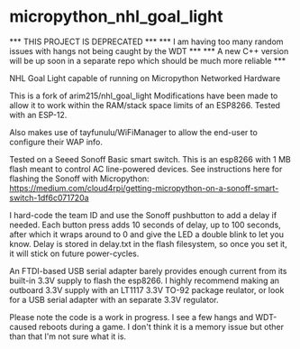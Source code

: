 # micropython_nhl_goal_light

*** THIS PROJECT IS DEPRECATED ***
*** I am having too many random issues with hangs not being caught by the WDT ***
*** A new C++ version will be up soon in a separate repo which should be much more reliable ***

NHL Goal Light capable of running on Micropython Networked Hardware

This is a fork of arim215/nhl_goal_light
Modifications have been made to allow it to work within the RAM/stack space limits of an ESP8266. Tested with an ESP-12.

Also makes use of tayfunulu/WiFiManager to allow the end-user to configure their WAP info.

Tested on a Seeed Sonoff Basic smart switch. This is an esp8266 with 1 MB flash meant to control AC line-powered devices. See instructions here for flashing the Sonoff with Micropython: https://medium.com/cloud4rpi/getting-micropython-on-a-sonoff-smart-switch-1df6c071720a

I hard-code the team ID and use the Sonoff pushbutton to add a delay if needed. Each button press adds 10 seconds of delay, up to 100 seconds, after which it wraps around to 0 and give the LED a double blink to let you know. Delay is stored in delay.txt in the flash filesystem, so once you set it, it will stick on future power-cycles.

An FTDI-based USB serial adapter barely provides enough current from its built-in 3.3V supply to flash the esp8266. I highly recommend making an outboard 3.3V supply with an LT1117 3.3V TO-92 package reulator, or look for a USB serial adapter with an separate 3.3V regulator.

Please note the code is a work in progress. I see a few hangs and WDT-caused reboots during a game. I don't think it is a memory issue but other than that I'm not sure what it is.
